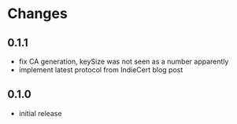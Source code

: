 # Changes

## 0.1.1
- fix CA generation, keySize was not seen as a number apparently
- implement latest protocol from IndieCert blog post 

## 0.1.0
- initial release
